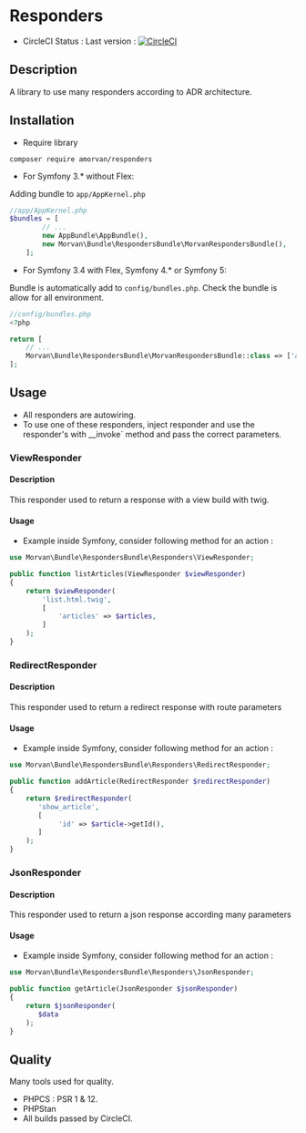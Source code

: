 # Responders
- CircleCI Status : Last version : [![CircleCI](https://circleci.com/gh/AurelienMo/RespondersBundle/tree/master.svg?style=svg)](https://circleci.com/gh/AurelienMo/RespondersBundle/tree/master)

## Description
A library to use many responders according to ADR architecture.

## Installation
- Require library
```
composer require amorvan/responders
```
- For Symfony 3.* without Flex:

Adding bundle to `app/AppKernel.php`
```php
//app/AppKernel.php
$bundles = [
        // ...
        new AppBundle\AppBundle(),
        new Morvan\Bundle\RespondersBundle\MorvanRespondersBundle(),
    ];
```
- For Symfony 3.4 with Flex, Symfony 4.* or Symfony 5:

Bundle is automatically add to `config/bundles.php`. Check the bundle is allow for all environment.
```php
//config/bundles.php
<?php

return [
    // ...
    Morvan\Bundle\RespondersBundle\MorvanRespondersBundle::class => ['all' => true],
];
```

## Usage
- All responders are autowiring.
- To use one of these responders, inject responder and use the responder's with __invoke` method and pass the correct parameters.

### ViewResponder
#### Description
This responder used to return a response with a view build with twig.
#### Usage
- Example inside Symfony, consider following method for an action :
```php
use Morvan\Bundle\RespondersBundle\Responders\ViewResponder;

public function listArticles(ViewResponder $viewResponder)
{
    return $viewResponder(
        'list.html.twig',
        [
            'articles' => $articles,
        ]
    );
}
```
### RedirectResponder
#### Description
This responder used to return a redirect response with route parameters
#### Usage
- Example inside Symfony, consider following method for an action :
```php
use Morvan\Bundle\RespondersBundle\Responders\RedirectResponder;

public function addArticle(RedirectResponder $redirectResponder)
{
    return $redirectResponder(
       'show_article',
       [
            'id' => $article->getId(),
       ]
    );
}
```
### JsonResponder
#### Description
This responder used to return a json response according many parameters
#### Usage
- Example inside Symfony, consider following method for an action :
```php
use Morvan\Bundle\RespondersBundle\Responders\JsonResponder;

public function getArticle(JsonResponder $jsonResponder)
{
    return $jsonResponder(
       $data
    );
}
```

## Quality
Many tools used for quality.
- PHPCS : PSR 1 & 12.
- PHPStan
- All builds passed by CircleCI.
